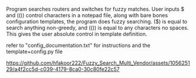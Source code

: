 Program searches routers and switches for fuzzy matches.
User inputs  $   and   (())   control characters in a notepad file, along with bare bones configuration templates, the program does fuzzy searching.  ($) is equal to search anything non-greedy,  and (())  is equal to any 
characters no spaces. This gives the user absolute control in template definition.



refer to "config_documentation.txt"   for instructions
and the template+config.py file


https://github.com/hfakoor222/Fuzzy_Search_Multi_Vendor/assets/105625129/a4f2cc5d-c039-4179-8ca0-30c80fe22c57

